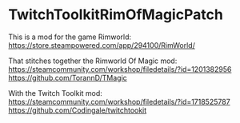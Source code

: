 # TwitchToolkitRimOfMagicPatch

This is a mod for the game Rimworld:
https://store.steampowered.com/app/294100/RimWorld/

That stitches together the Rimworld Of Magic mod:
https://steamcommunity.com/workshop/filedetails/?id=1201382956
https://github.com/TorannD/TMagic

With the Twitch Toolkit mod:
https://steamcommunity.com/workshop/filedetails/?id=1718525787
https://github.com/Codingale/twitchtookit
